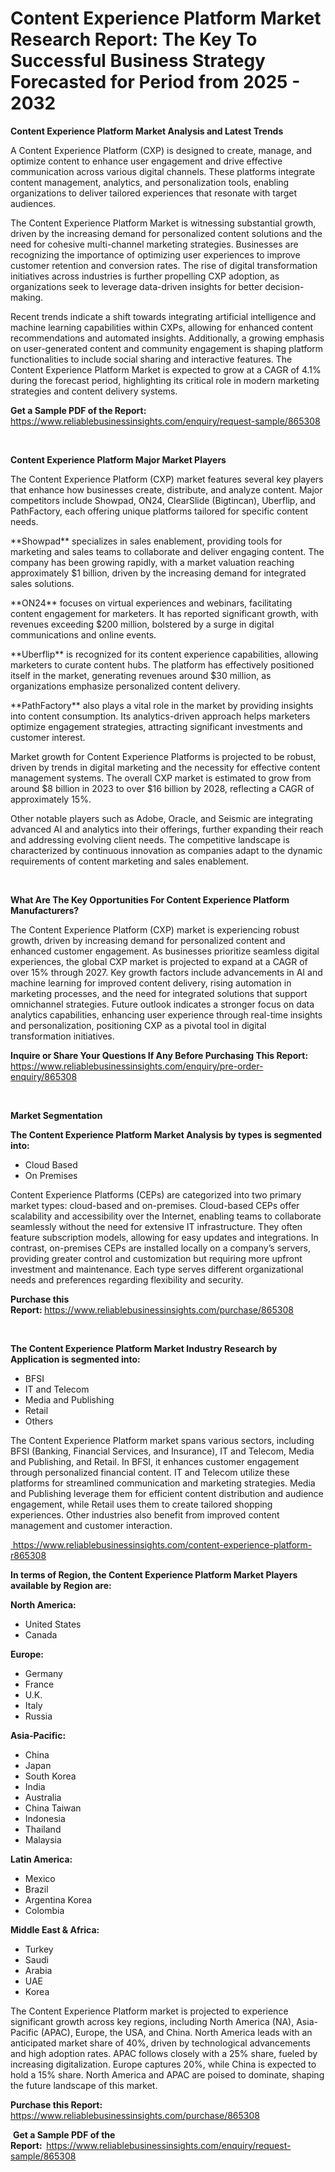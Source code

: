 <p><h1>Content Experience Platform Market Research Report: The Key To Successful Business Strategy Forecasted for Period from 2025 - 2032</h1></p><p><strong>Content Experience Platform Market Analysis and Latest Trends</strong></p>
<p><p>A Content Experience Platform (CXP) is designed to create, manage, and optimize content to enhance user engagement and drive effective communication across various digital channels. These platforms integrate content management, analytics, and personalization tools, enabling organizations to deliver tailored experiences that resonate with target audiences.</p><p>The Content Experience Platform Market is witnessing substantial growth, driven by the increasing demand for personalized content solutions and the need for cohesive multi-channel marketing strategies. Businesses are recognizing the importance of optimizing user experiences to improve customer retention and conversion rates. The rise of digital transformation initiatives across industries is further propelling CXP adoption, as organizations seek to leverage data-driven insights for better decision-making. </p><p>Recent trends indicate a shift towards integrating artificial intelligence and machine learning capabilities within CXPs, allowing for enhanced content recommendations and automated insights. Additionally, a growing emphasis on user-generated content and community engagement is shaping platform functionalities to include social sharing and interactive features. The Content Experience Platform Market is expected to grow at a CAGR of 4.1% during the forecast period, highlighting its critical role in modern marketing strategies and content delivery systems.</p></p>
<p><strong>Get a Sample PDF of the Report:&nbsp;</strong> <a href="https://www.reliablebusinessinsights.com/enquiry/request-sample/865308?utm_campaign=2950&utm_medium=2&utm_source=Github&utm_content=ia&utm_term=17042025&utm_id=content-experience-platform">https://www.reliablebusinessinsights.com/enquiry/request-sample/865308</a></p>
<p>&nbsp;</p>
<p><strong>Content Experience Platform Major Market Players</strong></p>
<p><p>The Content Experience Platform (CXP) market features several key players that enhance how businesses create, distribute, and analyze content. Major competitors include Showpad, ON24, ClearSlide (Bigtincan), Uberflip, and PathFactory, each offering unique platforms tailored for specific content needs.</p><p>**Showpad** specializes in sales enablement, providing tools for marketing and sales teams to collaborate and deliver engaging content. The company has been growing rapidly, with a market valuation reaching approximately $1 billion, driven by the increasing demand for integrated sales solutions.</p><p>**ON24** focuses on virtual experiences and webinars, facilitating content engagement for marketers. It has reported significant growth, with revenues exceeding $200 million, bolstered by a surge in digital communications and online events.</p><p>**Uberflip** is recognized for its content experience capabilities, allowing marketers to curate content hubs. The platform has effectively positioned itself in the market, generating revenues around $30 million, as organizations emphasize personalized content delivery.</p><p>**PathFactory** also plays a vital role in the market by providing insights into content consumption. Its analytics-driven approach helps marketers optimize engagement strategies, attracting significant investments and customer interest.</p><p>Market growth for Content Experience Platforms is projected to be robust, driven by trends in digital marketing and the necessity for effective content management systems. The overall CXP market is estimated to grow from around $8 billion in 2023 to over $16 billion by 2028, reflecting a CAGR of approximately 15%.</p><p>Other notable players such as Adobe, Oracle, and Seismic are integrating advanced AI and analytics into their offerings, further expanding their reach and addressing evolving client needs. The competitive landscape is characterized by continuous innovation as companies adapt to the dynamic requirements of content marketing and sales enablement.</p></p>
<p>&nbsp;</p>
<p><strong>What Are The Key Opportunities For Content Experience Platform Manufacturers?</strong></p>
<p><p>The Content Experience Platform (CXP) market is experiencing robust growth, driven by increasing demand for personalized content and enhanced customer engagement. As businesses prioritize seamless digital experiences, the global CXP market is projected to expand at a CAGR of over 15% through 2027. Key growth factors include advancements in AI and machine learning for improved content delivery, rising automation in marketing processes, and the need for integrated solutions that support omnichannel strategies. Future outlook indicates a stronger focus on data analytics capabilities, enhancing user experience through real-time insights and personalization, positioning CXP as a pivotal tool in digital transformation initiatives.</p></p>
<p><strong>Inquire or Share Your Questions If Any Before Purchasing This Report:</strong> <a href="https://www.reliablebusinessinsights.com/enquiry/pre-order-enquiry/865308?utm_campaign=2950&utm_medium=2&utm_source=Github&utm_content=ia&utm_term=17042025&utm_id=content-experience-platform">https://www.reliablebusinessinsights.com/enquiry/pre-order-enquiry/865308</a></p>
<p>&nbsp;</p>
<p><strong>Market Segmentation</strong></p>
<p><strong>The Content Experience Platform Market Analysis by types is segmented into:</strong></p>
<p><ul><li>Cloud Based</li><li>On Premises</li></ul></p>
<p><p>Content Experience Platforms (CEPs) are categorized into two primary market types: cloud-based and on-premises. Cloud-based CEPs offer scalability and accessibility over the Internet, enabling teams to collaborate seamlessly without the need for extensive IT infrastructure. They often feature subscription models, allowing for easy updates and integrations. In contrast, on-premises CEPs are installed locally on a company’s servers, providing greater control and customization but requiring more upfront investment and maintenance. Each type serves different organizational needs and preferences regarding flexibility and security.</p></p>
<p><strong>Purchase this Report:&nbsp;</strong><a href="https://www.reliablebusinessinsights.com/purchase/865308?utm_campaign=2950&utm_medium=2&utm_source=Github&utm_content=ia&utm_term=17042025&utm_id=content-experience-platform">https://www.reliablebusinessinsights.com/purchase/865308</a></p>
<p>&nbsp;</p>
<p><strong>The Content Experience Platform Market Industry Research by Application is segmented into:</strong></p>
<p><ul><li>BFSI</li><li>IT and Telecom</li><li>Media and Publishing</li><li>Retail</li><li>Others</li></ul></p>
<p><p>The Content Experience Platform market spans various sectors, including BFSI (Banking, Financial Services, and Insurance), IT and Telecom, Media and Publishing, and Retail. In BFSI, it enhances customer engagement through personalized financial content. IT and Telecom utilize these platforms for streamlined communication and marketing strategies. Media and Publishing leverage them for efficient content distribution and audience engagement, while Retail uses them to create tailored shopping experiences. Other industries also benefit from improved content management and customer interaction.</p></p>
<p><a href="https://www.reliablebusinessinsights.com/content-experience-platform-r865308?utm_campaign=2950&utm_medium=2&utm_source=Github&utm_content=ia&utm_term=17042025&utm_id=content-experience-platform">&nbsp;https://www.reliablebusinessinsights.com/content-experience-platform-r865308</a></p>
<p><strong>In terms of Region, the Content Experience Platform Market Players available by Region are:</strong></p>
<p>
    <p> <strong> North America: </strong>
        <ul>
            <li>United States</li>
            <li>Canada</li>
        </ul>
        </p> 
    <p> <strong> Europe: </strong>
        <ul>
            <li>Germany</li>
            <li>France</li>
            <li>U.K.</li>
            <li>Italy</li>
            <li>Russia</li>
        </ul>
        </p> 
    <p> <strong> Asia-Pacific: </strong>
        <ul>
            <li>China</li>
            <li>Japan</li>
            <li>South Korea</li>
            <li>India</li>
            <li>Australia</li>
            <li>China Taiwan</li>
            <li>Indonesia</li>
            <li>Thailand</li>
            <li>Malaysia</li>
        </ul>
        </p> 
    <p> <strong> Latin America: </strong>
        <ul>
            <li>Mexico</li>
            <li>Brazil</li>
            <li>Argentina Korea</li>
            <li>Colombia</li>
        </ul>
        </p> 
    <p> <strong> Middle East & Africa: </strong>
        <ul>
            <li>Turkey</li>
            <li>Saudi</li>
            <li>Arabia</li>
            <li>UAE</li>
            <li>Korea</li>
        </ul>
    </p>
    </p>
<p><p>The Content Experience Platform market is projected to experience significant growth across key regions, including North America (NA), Asia-Pacific (APAC), Europe, the USA, and China. North America leads with an anticipated market share of 40%, driven by technological advancements and high adoption rates. APAC follows closely with a 25% share, fueled by increasing digitalization. Europe captures 20%, while China is expected to hold a 15% share. North America and APAC are poised to dominate, shaping the future landscape of this market.</p></p>
<p><strong>Purchase this Report: </strong><a href="https://www.reliablebusinessinsights.com/purchase/865308?utm_campaign=2950&utm_medium=2&utm_source=Github&utm_content=ia&utm_term=17042025&utm_id=content-experience-platform">https://www.reliablebusinessinsights.com/purchase/865308</a></p>
<p>&nbsp;<strong>Get a Sample PDF of the Report:&nbsp;&nbsp;</strong><a href="https://www.reliablebusinessinsights.com/enquiry/request-sample/865308?utm_campaign=2950&utm_medium=2&utm_source=Github&utm_content=ia&utm_term=17042025&utm_id=content-experience-platform">https://www.reliablebusinessinsights.com/enquiry/request-sample/865308</a></p>
<p><strong></strong></p>
<p><p></p><p></p><p></p></p>